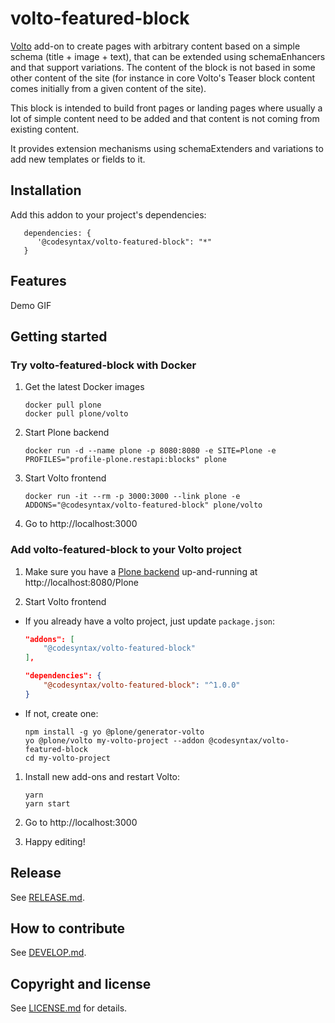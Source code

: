 # volto-featured-block


[Volto](https://github.com/plone/volto) add-on to create pages with arbitrary content based on a simple schema (title + image + text), that can be extended using schemaEnhancers and that support variations. The content of the block is not based in some other content of the site (for instance in core Volto's Teaser block content comes initially from a given content of the site).

This block is intended to build front pages or landing pages where usually a lot of simple content need to be added and that content is not coming from existing content.

It provides extension mechanisms using schemaExtenders and variations to add new templates or fields to it.

## Installation

Add this addon to your project's dependencies:

```
   dependencies: {
      '@codesyntax/volto-featured-block": "*"
   }

```

## Features

Demo GIF

## Getting started

### Try volto-featured-block with Docker

1. Get the latest Docker images

   ```
   docker pull plone
   docker pull plone/volto
   ```

1. Start Plone backend
   ```
   docker run -d --name plone -p 8080:8080 -e SITE=Plone -e PROFILES="profile-plone.restapi:blocks" plone
   ```

1. Start Volto frontend

   ```
   docker run -it --rm -p 3000:3000 --link plone -e ADDONS="@codesyntax/volto-featured-block" plone/volto
   ```

1. Go to http://localhost:3000

### Add volto-featured-block to your Volto project

1. Make sure you have a [Plone backend](https://plone.org/download) up-and-running at http://localhost:8080/Plone

1. Start Volto frontend

* If you already have a volto project, just update `package.json`:

   ```JSON
   "addons": [
       "@codesyntax/volto-featured-block"
   ],

   "dependencies": {
       "@codesyntax/volto-featured-block": "^1.0.0"
   }
   ```

* If not, create one:

   ```
   npm install -g yo @plone/generator-volto
   yo @plone/volto my-volto-project --addon @codesyntax/volto-featured-block
   cd my-volto-project
   ```

1. Install new add-ons and restart Volto:

   ```
   yarn
   yarn start
   ```

1. Go to http://localhost:3000

1. Happy editing!

## Release

See [RELEASE.md](https://github.com/codesyntax/volto-featured-block/blob/master/RELEASE.md).

## How to contribute

See [DEVELOP.md](https://github.com/codesyntax/volto-featured-block/blob/master/DEVELOP.md).

## Copyright and license

See [LICENSE.md](https://github.com/codesyntax/volto-featured-block/blob/master/LICENSE.md) for details.

